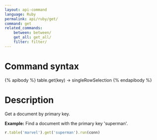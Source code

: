 ```yaml
---
layout: api-command
language: Ruby
permalink: api/ruby/get/
command: get
related_commands:
    between: between/
    get_all: get_all/
    filter: filter/
---
```



# Command syntax #

{% apibody %}
table.get(key) &rarr; singleRowSelection
{% endapibody %}

# Description #

Get a document by primary key.

__Example:__ Find a document with the primary key 'superman'.

```rb
r.table('marvel').get('superman').run(conn)
```
